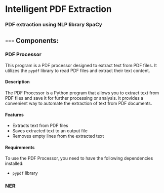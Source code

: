 # Intelligent PDF Extraction
### PDF extraction using NLP library SpaCy

## --- Components:
### PDF Processor

This program is a PDF processor designed to extract text from PDF files. It utilizes the `pypdf` library to read PDF files and extract their text content.

#### Description

The PDF Processor is a Python program that allows you to extract text from PDF files and save it for further processing or analysis. It provides a convenient way to automate the extraction of text from PDF documents.

#### Features

- Extracts text from PDF files
- Saves extracted text to an output file
- Removes empty lines from the extracted text

#### Requirements

To use the PDF Processor, you need to have the following dependencies installed:

- `pypdf` library

### NER
